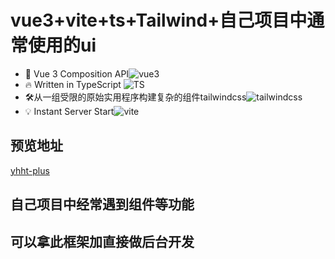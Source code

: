 # vue3+vite+ts+Tailwind+自己项目中通常使用的ui



- 💪 Vue 3 Composition API![vue3](https://img.shields.io/badge/vue-3-brightgreen)
- 🔥 Written in TypeScript ![TS](https://img.shields.io/badge/TS-4-brightgreen)
- 🛠️从一组受限的原始实用程序构建复杂的组件tailwindcss![tailwindcss](https://img.shields.io/badge/tailwindcss-2-green)
- 💡 Instant Server Start![vite](https://img.shields.io/badge/vite-2-blue)

## 预览地址

[yhht-plus](http://www.eheretop.com:18080/yhht-plus)

## 自己项目中经常遇到组件等功能

## 可以拿此框架加直接做后台开发
